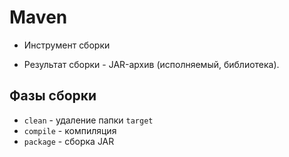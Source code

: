 # Maven

* Инструмент сборки

* Результат сборки - JAR-архив (исполняемый, библиотека).

## Фазы сборки

* `clean` - удаление папки `target`
* `compile` - компиляция
* `package` - сборка JAR